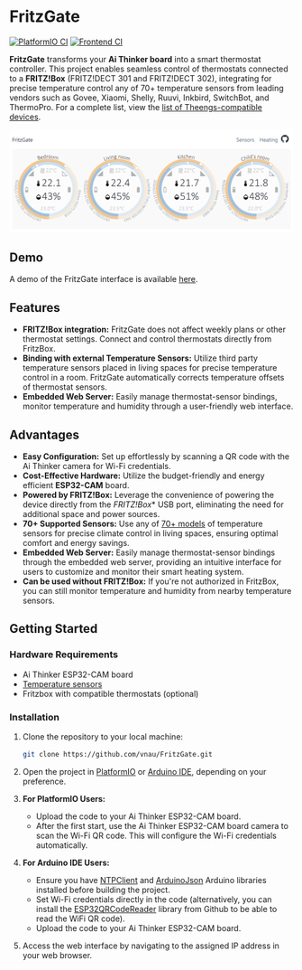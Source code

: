 # FritzGate

[![PlatformIO CI](https://github.com/vnau/FritzGate/actions/workflows/platformio.yml/badge.svg)](https://github.com/vnau/FritzGate/actions/workflows/platformio.yml)
[![Frontend CI](https://github.com/vnau/FritzGate/actions/workflows/deploy.yml/badge.svg)](https://github.com/vnau/FritzGate/actions/workflows/deploy.yml)

**FritzGate** transforms your **Ai Thinker board** into a smart thermostat controller. This project enables seamless control of thermostats connected to a **FRITZ!Box** (FRITZ!DECT 301 and FRITZ!DECT 302), integrating for precise temperature control any of 70+ temperature sensors from leading vendors such as Govee, Xiaomi, Shelly, Ruuvi, Inkbird, SwitchBot, and ThermoPro. For a complete list, view the [list of  Theengs-compatible devices](https://decoder.theengs.io/devices/devices.html).

[![FritzGate screenshot](docs/FritzGate_Screenshot.svg)](https://vnau.github.io/FritzGate/)

## Demo

A demo of the FritzGate interface is available [here](https://vnau.github.io/FritzGate/).

## Features

- **FRITZ!Box integration:** FritzGate does not affect weekly plans or other thermostat settings. Connect and control thermostats directly from FritzBox.
- **Binding with external Temperature Sensors:** Utilize third party temperature sensors placed in living spaces for precise temperature control in a room. FritzGate automatically corrects temperature offsets of thermostat sensors.
- **Embedded Web Server:** Easily manage thermostat-sensor bindings, monitor temperature and humidity through a user-friendly web interface.

## Advantages

- **Easy Configuration:** Set up effortlessly by scanning a QR code with the Ai Thinker camera for Wi-Fi credentials.
- **Cost-Effective Hardware:** Utilize the budget-friendly and energy efficient **ESP32-CAM** board.
- **Powered by FRITZ!Box:** Leverage the convenience of powering the device directly from the *FRITZ!Box** USB port, eliminating the need for additional space and power sources.
- **70+ Supported Sensors:** Use any of [70+ models](https://decoder.theengs.io/devices/devices.html) of temperature sensors for precise climate control in living spaces, ensuring optimal comfort and energy savings.
- **Embedded Web Server:** Easily manage thermostat-sensor bindings through the embedded web server, providing an intuitive interface for users to customize and monitor their smart heating system.
- **Can be used without FRITZ!Box:** If you're not authorized in FritzBox, you can still monitor temperature and humidity from nearby temperature sensors.

## Getting Started

### Hardware Requirements

- Ai Thinker ESP32-CAM board
- [Temperature sensors](https://decoder.theengs.io/devices/devices.html)
- Fritzbox with compatible thermostats (optional)

### Installation

1. Clone the repository to your local machine:

    ```bash
    git clone https://github.com/vnau/FritzGate.git
    ```

2. Open the project in [PlatformIO](https://platformio.org/) or [Arduino IDE](https://www.arduino.cc/en/software), depending on your preference.

3. **For PlatformIO Users:**
   - Upload the code to your Ai Thinker ESP32-CAM board.
   - After the first start, use the Ai Thinker ESP32-CAM board camera to scan the Wi-Fi QR code. This will configure the Wi-Fi credentials automatically.

4. **For Arduino IDE Users:**
   - Ensure you have  [NTPClient](https://github.com/arduino-libraries/NTPClient) and [ArduinoJson](https://github.com/bblanchon/ArduinoJson) Arduino libraries installed before building the project.
   - Set Wi-Fi credentials directly in the code (alternatively, you can install the [ESP32QRCodeReader](https://github.com/alvarowolfx/ESP32QRCodeReader) library from Github to be able to read the WiFi QR code).
   - Upload the code to your Ai Thinker ESP32-CAM board.

5. Access the web interface by navigating to the assigned IP address in your web browser.
